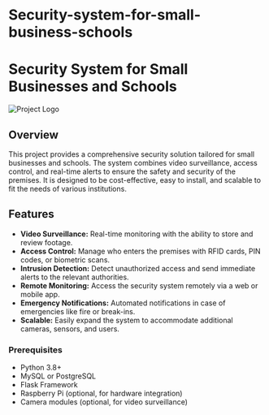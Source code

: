 # Security-system-for-small-business-schools
# Security System for Small Businesses and Schools

<img src="C:\Users\devan\Downloads\30b5bcf7-f040-49d2-875a-9994d81d987e.jpeg" alt="Project Logo">

## Overview

This project provides a comprehensive security solution tailored for small businesses and schools. The system combines video surveillance, access control, and real-time alerts to ensure the safety and security of the premises. It is designed to be cost-effective, easy to install, and scalable to fit the needs of various institutions.

## Features

- **Video Surveillance:** Real-time monitoring with the ability to store and review footage.
- **Access Control:** Manage who enters the premises with RFID cards, PIN codes, or biometric scans.
- **Intrusion Detection:** Detect unauthorized access and send immediate alerts to the relevant authorities.
- **Remote Monitoring:** Access the security system remotely via a web or mobile app.
- **Emergency Notifications:** Automated notifications in case of emergencies like fire or break-ins.
- **Scalable:** Easily expand the system to accommodate additional cameras, sensors, and users.

### Prerequisites

- Python 3.8+
- MySQL or PostgreSQL
- Flask Framework
- Raspberry Pi (optional, for hardware integration)
- Camera modules (optional, for video surveillance)

